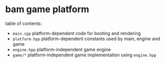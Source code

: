 # bam game platform

table of contents:
* `main.cpp` platform-dependent code for booting and rendering
* `platform.hpp` platform-dependent constants used by main, engine and game
* `engine.hpp` platform-independent game engine
* `game/*` platform-independent game implementation using `engine.hpp`
